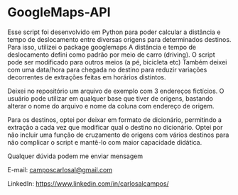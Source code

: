 # GoogleMaps-API

Esse script foi desenvolvido em Python para poder calcular a distância e tempo de deslocamento entre diversas origens para determinados destinos.
Para isso, utilizei o package googlemaps
A distância e tempo de deslocamento defini como padrão por meio de carro (driving). O script pode ser modificado para outros meios (a pé, bicicleta etc)
Também deixei com uma data/hora para chegada no destino para reduzir variações decorrentes de extrações feitas em horários distintos.

Deixei no repositório um arquivo de exemplo com 3 endereços fictícios. O usuário pode utilizar em qualquer base que tiver de origens, bastando alterar o nome do arquivo e nome da coluna com endereço de origem.

Para os destinos, optei por deixar em formato de dicionário, permitindo a extração a cada vez que modificar qual o destino no dicionário. Optei por não incluir uma função de cruzamento de origens com vários destinos para não complicar o script e mantê-lo com maior capacidade didática.

Qualquer dúvida podem me enviar mensagem

E-mail: camposcarlosal@gmail.com

LinkedIn: https://www.linkedin.com/in/carlosalcampos/
